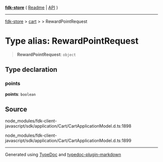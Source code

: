 [**fdk-store**](../../../README.md) ( [Readme](../../../README.md) \| [API](../../../API.md) )

---

[fdk-store](../../../API.md) > [cart](../../README.md) > [<internal>](../README.md) > RewardPointRequest

# Type alias: RewardPointRequest

> **RewardPointRequest**: `object`

## Type declaration

### points

**points**: `boolean`

## Source

node_modules/fdk-client-javascript/sdk/application/Cart/CartApplicationModel.d.ts:1898

node_modules/fdk-client-javascript/sdk/application/Cart/CartApplicationModel.d.ts:1899

---

Generated using [TypeDoc](https://typedoc.org/) and [typedoc-plugin-markdown](https://www.npmjs.com/package/typedoc-plugin-markdown)
